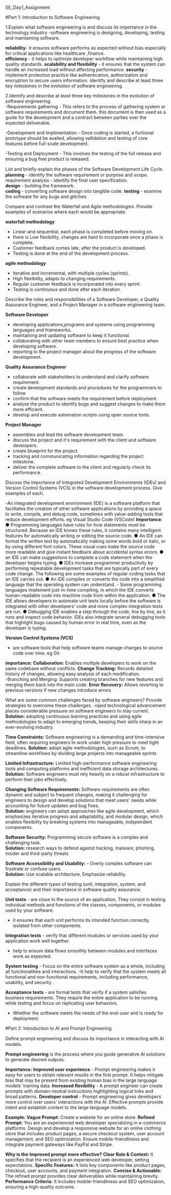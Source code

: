 SE_Day1_Assignment 
 
#Part 1: Introduction to Software Engineering 
 
1.Explain what software engineering is and discuss its importance in the technology industry 
-software engineering is designing, developing, testing and maintaining software. 

**reliability**- it ensures software performs as expected without bias especially for critical applications like healthcare ,finance.  
**efficiency** - it helps to optimize developer workflow while maintaining high quality standards. 
 **scalability and flexibility** - it ensures that the system can handle an increased load without affecting performance. 
 **security** - implement protection practice like authentication, authorization and encryption to secure users information. Identify and describe at least three key milestones in the evolution of software engineering. 
 
 
2.Identify and describe at least three key milestones in the evolution of software engineering.   
-Requirements gathering -  This refers to the process of gathering system or software requirements and document them. this document is then used as a guide for the development and a contract between parties over the expected deliverable. 

-Development and Implimentation - Once coding is started, a funtional prototype should be availed, allowing vallidation and testing of core features before full-scale development.

-Testing and Deployment - This involves the testing of the full release and ensuring a bug free product is released.
 
 
List and brieﬂy explain the phases of the Software Development Life Cycle. 
 **planning** - identify the software requirement or purpose and scope. 
 requirement analysis - identify the final user specification.  
 **design** - building the framework.  
 **coding** - converting software design into tangible code. 
 **testing** - examine the software for any bugs and glitches 

Compare and contrast the Waterfall and Agile methodologies. Provide examples of scenarios where each would be appropriate. 

**waterfall methodology** 
- Linear and sequential, each phase is completed before moving on.  
- there is Low flexibility,  changes are hard to incorporate once a phase is complete. 
- Customer feedback comes late, after the product is developed. 
- Testing is done at the end of the development process. 
 
**agile methodology** 
- Iterative and incremental, with multiple cycles (sprints).  
- High flexibility, adapts to changing requirements.  
- Regular customer feedback is incorporated into every sprint.  
- Testing is continuous and done after each iteration. 
 
 
Describe the roles and responsibilities of a Software Developer, a Quality Assurance Engineer, and a Project Manager in a software engineering team. 

**Software Developer** 
- developing applications,programs and systems using programming languages and frameworks. 
- maintaining and updating software to keep it functional.  
- collaborating with other team members to ensure best practice when developing software. 
- reporting to the project manager about the progress of the software development. 

**Quality Assurance Engineer** 
- collaborate with stakeholders to understand and clarify software requirement. 
- create development standards and procedures for the programmers to follow 
- confirm that the software meets the requirement before deployment.  
- analyse the product to identify bugs and suggest changes to make them more efficient.  
- develop and execute automation scripts using open source tools.
  
**Project Manager** 
- assembles and lead the software development team. 
- discuss the project and it's requirement with the client and software developers. 
- create blueprint for the project. 
- tracking and communicating information regarding the project milestone. 
- deliver the complete software to the client and regularly check its performance. 
 
 
Discuss the importance of Integrated Development Environments (IDEs) and Version 
Control Systems (VCS) in the software development process. Give examples of each. 

-An integrated development environment (IDE) is a software platform that facilitates the creation of other software applications by providing a space to write, compile, and debug code, sometimes with value-adding tools that reduce development efforts. eg Visual Studio Code (VSCode) 
**Importance**: 
● Programming languages have rules for how statements must be structured. Because an IDE knows these rules, it contains many intelligent features for automatically writing or editing the source code. 
● An IDE can format the written text by automatically making some words bold or italic, or by using different font colors. These visual cues make the source code more readable and give instant feedback about accidental syntax errors. 
● an IDE can make suggestions to complete a code statement when the developer begins typing. 
● IDEs increase programmer productivity by performing repeatable development tasks that are typically part of every code change. The following are some 
examples of regular coding tasks that an IDE carries out. 
● An IDE compiles or converts the code into a simplified language that the operating system can understand. - Some programming languages implement just-in-time compiling, in which the IDE converts human-readable code into machine code from within the application. 
● The IDE allows developers to automate unit tests locally before the software is integrated with other developers' code and more complex integration tests are run. 
● Debugging IDE enables a step through the code, line by line, as it runs and inspect code behavior. IDEs also integrate several debugging tools that highlight bugs caused by human error in real time, even as the developer is typing. 
 
**Version Control Systems (VCS)** 
- are software tools that help software teams manage changes to source code over time. eg Git

**importance:** 
**Collaboration:** Enables multiple developers to work on the same codebase without conflicts. 
**Change Tracking:** Records detailed history of changes, allowing easy analysis of each modification.  
 -Branching and Merging: Supports creating branches for new features and merging them back into the main code. 
**Error Recovery:** Allows reverting to previous versions if new changes introduce errors 
 
What are some common challenges faced by software engineers? Provide strategies to 
overcome these challenges. 
-rapid technological advancement places considerable pressure on software 
engineers to stay current. 
**Solution:** adopting continuous learning practices and using agile methodologies to adapt to emerging trends, keeping their skills sharp in an ever-evolving industry. 
 
**Time Constraints:** Software engineering is a demanding and time-intensive field, often requiring engineers to work under high pressure to meet tight deadlines. 
**Solution:** adopt agile methodologies, such as Scrum, to streamline workflows by dividing large projects into manageable sprints  

**Limited Infrastructure:** Limited high-performance software engineering tools and computing platforms and inefficient data storage architectures.  
**Solution:** Software engineers must rely heavily on a robust infrastructure to perform their jobs effectively. 

**Changing Software Requirements:** Software requirements are often dynamic and subject to frequent changes, making it challenging for engineers to design and develop solutions that meet users' needs while accounting for future updates and bug fixes.  
**Solution:** engineers can adopt approaches like agile development, which emphasizes iterative progress and adaptability, and modular design, which enables flexibility by breaking systems into manageable, independent components. 

**Software Security:** Programming secure software is a complex and challenging task.  
**Solution:** research ways to defend against hacking, malware, phishing, insider and third-party threats 

**Software Accessibility and Usability:** - Overly complex software can frustrate or confuse users.  
**Solution:** Use scalable architecture, Emphasize reliability. 
 
Explain the different types of testing (unit, integration, system, and acceptance) and 
their importance in software quality assurance. 

**Unit tests** - are close to the source of an application, They consist in testing individual methods and functions of the classes, components, or modules used by your software. 
- it ensures that each unit performs its intended function correctly, isolated from other components.
  
**Integration tests** - verify that different modules or services used by your application work well together. 
- help to ensure data flows smoothly between modules and interfaces work as expected.
   
**System testing** - Focus on the entire software system as a whole, including all functionalities and interactions. 
-It help to verify that the system meets all functional and non-functional requirements, including performance, usability, and security . 
 
**Acceptance tests** - are formal tests that verify if a system satisfies business requirements. They require the entire application to be running while testing and focus on replicating user behaviors.  
- Whether the software meets the needs of the end-user and is ready for deployment.

   
#Part 2: Introduction to AI and Prompt Engineering 
 
Deﬁne prompt engineering and discuss its importance in interacting with AI models. 

**Prompt engineering**  is the process where you guide generative AI solutions to generate desired outputs. 

**Importance:** 
**Improved user experience** - Prompt engineering makes it easy for users to obtain relevant results in the first prompt. It helps mitigate bias that may be present from existing human bias in the large language models’ training data. 
**Increased flexibility** - A prompt engineer can create prompts with domain-neutral instructions highlighting logical links and broad patterns. 
**Developer control** - Prompt engineering gives developers more control over users' interactions with the AI. Effective prompts provide intent and establish context to the large language models. 
 
**Example:**
**Vague Prompt:**
Create a website for an online store.
**Refined Prompt:**
You are an experienced web developer specializing in e-commerce platforms. Design and develop a responsive website for an online clothing store that includes product pages, a secure checkout system, user account management, and SEO optimization. Ensure mobile-friendliness and integrate payment gateways like PayPal and Stripe.

**Why is the improved prompt more effective?**
**Clear Role & Context:** It specifies that the recipient is an experienced web developer, setting expectations.
**Specific Features:** It lists key components like product pages, checkout, user accounts, and payment integration.
**Concise & Actionable:** The refined prompt provides clear deliverables while maintaining brevity.
**Performance Criteria:** It includes mobile-friendliness and SEO optimization, ensuring a high-quality outcome.
 
 
 
